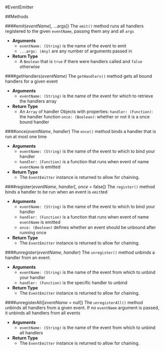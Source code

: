 #EventEmitter

##Methods

####emit(_eventName_[, ...args])
The `emit()` method runs all handlers registered to the given `eventName`, passing them any and all `args`
  * **Arguments**
    * `eventName: (String)` is the name of the event to emit
    * `...args: (Any)` are any number of arguments passed in
  * **Return Type**
    * A `Boolean` that is `true` if there were handlers called and `false` otherwise

####getHandlers(_eventName_)
The `getHandlers()` method gets all bound handlers for a given event
  * **Arguments**
    * `eventName: (String)` is the name of the event for which to retrieve the handlers array
  * **Return Type**
    * An `Array` of handler Objects with properties: 
    `handler: (Function)`: the handler function
    `once: (Boolean)`: whether or not it is a once bound handler

####once(_eventName_, _handler_)
The `once()` method binds a handler that is run at most one time
  * **Arguments**
    * `eventName: (String)` is the name of the event to which to bind your handler
    * `handler: (Function)` is a function that runs when event of name `eventName` is emitted
  * **Return Type**
    * The `EventEmitter` instance is returned to allow for chaining.

####register(_eventName_, _handler_[, _once_ = false])
  The `register()` method binds a handler to be run when an event is `emit`ted
  * **Arguments**
    * `eventName: (String)` is the name of the event to which to bind your handler
    * `handler: (Function)` is a function that runs when event of name `eventName` is emitted
    * `once: (Boolean)` defines whether an event should be unbound after running once
  * **Return Type**
    * The `EventEmitter` instance is returned to allow for chaining.

####unregister(_eventName_, _handler_)
  The `unregister()` method unbinds a handler from an event. 
  * **Arguments**
    * `eventName: (String)` is the name of the event from which to unbind your handler
    * `handler: (Function)` is the specific handler to unbind
  * **Return Type**
    * The `EventEmitter` instance is returned to allow for chaining.
    
####unregisterAll([_eventName_ = null])
  The `unregisterAll()` method unbinds all handlers from a given event. If no `eventName` argument is passed, it unbinds all handlers from all events
  * **Arguments**
    * `eventName: (String)` is the name of the event from which to unbind all handlers
  * **Return Type**
    * The `EventEmitter` instance is returned to allow for chaining.
